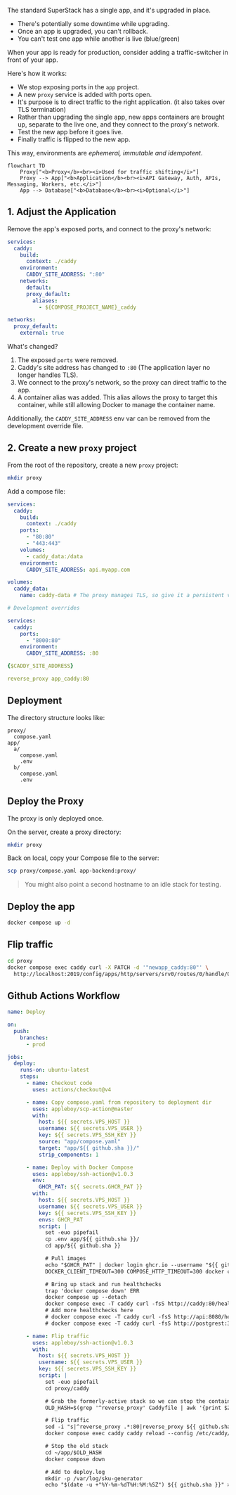 The standard SuperStack has a single app, and it's upgraded in place.

- There's potentially some downtime while upgrading.
- Once an app is upgraded, you can't rollback.
- You can't test one app while another is live (blue/green)

When your app is ready for production, consider adding a traffic-switcher in
front of your app.

Here's how it works:

- We stop exposing ports in the `app` project.
- A new `proxy` service is added with ports open.
- It's purpose is to direct traffic to the right application. (it also takes
  over TLS termination)
- Rather than upgrading the single app, new apps containers are brought up,
  separate to the live one, and they connect to the proxy's network.
- Test the new app before it goes live.
- Finally traffic is flipped to the new app.

This way, environments are _ephemeral, immutable and idempotent_.

```mermaid
flowchart TD
    Proxy["<b>Proxy</b><br><i>Used for traffic shifting</i>"]
    Proxy --> App["<b>Application</b><br><i>API Gateway, Auth, APIs, Messaging, Workers, etc.</i>"]
    App --> Database["<b>Database</b><br><i>Optional</i>"]
```

## 1. Adjust the Application

Remove the app's exposed ports, and connect to the proxy's network:

```yaml title="app/compose.yaml" hl_lines="6-11,13-15"
services:
  caddy:
    build:
      context: ./caddy
    environment:
      CADDY_SITE_ADDRESS: ":80"
    networks:
      default:
      proxy_default:
        aliases:
          - ${COMPOSE_PROJECT_NAME}_caddy

networks:
  proxy_default:
    external: true
```

What's changed?

1. The exposed `ports` were removed.
2. Caddy's site address has changed to `:80` (The application layer no longer
   handles TLS).
3. We connect to the proxy's network, so the proxy can direct traffic to the
   app.
4. A container alias was added. This alias allows the proxy to target this
   container, while still allowing Docker to manage the container name.

Additionally, the `CADDY_SITE_ADDRESS` env var can be removed from the
development override file.

## 2. Create a new `proxy` project

From the root of the repository, create a new `proxy` project:

```sh
mkdir proxy
```

Add a compose file:

```yaml title="proxy/compose.yaml"
services:
  caddy:
    build:
      context: ./caddy
    ports:
      - "80:80"
      - "443:443"
    volumes:
      - caddy_data:/data
    environment:
      CADDY_SITE_ADDRESS: api.myapp.com

volumes:
  caddy_data:
    name: caddy-data # The proxy manages TLS, so give it a persistent volume for certificates
```

```yaml title="proxy/compose.override.yaml"
# Development overrides

services:
  caddy:
    ports:
      - "8000:80"
    environment:
      CADDY_SITE_ADDRESS: :80
```

```yaml title="proxy/caddy/Caddyfile"
{$CADDY_SITE_ADDRESS}

reverse_proxy app_caddy:80
```

## Deployment

The directory structure looks like:

```
proxy/
  compose.yaml
app/
  a/
    compose.yaml
    .env
  b/
    compose.yaml
    .env
```

## Deploy the Proxy

The proxy is only deployed once.

On the server, create a proxy directory:

```sh
mkdir proxy
```

Back on local, copy your Compose file to the server:

```sh
scp proxy/compose.yaml app-backend:proxy/
```

> You might also point a second hostname to an idle stack for testing.

## Deploy the app

```sh
docker compose up -d
```

## Flip traffic

```sh
cd proxy
docker compose exec caddy curl -X PATCH -d '"newapp_caddy:80"' \
  http://localhost:2019/config/apps/http/servers/srv0/routes/0/handle/0/upstreams/0/dial
```

## Github Actions Workflow

```yaml title=".github/workflows/ci.yaml"
name: Deploy

on:
  push:
    branches:
      - prod

jobs:
  deploy:
    runs-on: ubuntu-latest
    steps:
      - name: Checkout code
        uses: actions/checkout@v4

      - name: Copy compose.yaml from repository to deployment dir
        uses: appleboy/scp-action@master
        with:
          host: ${{ secrets.VPS_HOST }}
          username: ${{ secrets.VPS_USER }}
          key: ${{ secrets.VPS_SSH_KEY }}
          source: "app/compose.yaml"
          target: "app/${{ github.sha }}/"
          strip_components: 1

      - name: Deploy with Docker Compose
        uses: appleboy/ssh-action@v1.0.3
        env:
          GHCR_PAT: ${{ secrets.GHCR_PAT }}
        with:
          host: ${{ secrets.VPS_HOST }}
          username: ${{ secrets.VPS_USER }}
          key: ${{ secrets.VPS_SSH_KEY }}
          envs: GHCR_PAT
          script: |
            set -euo pipefail
            cp .env app/${{ github.sha }}/
            cd app/${{ github.sha }}

            # Pull images
            echo "$GHCR_PAT" | docker login ghcr.io --username "${{ github.actor }}" --password-stdin
            DOCKER_CLIENT_TIMEOUT=300 COMPOSE_HTTP_TIMEOUT=300 docker compose pull --quiet

            # Bring up stack and run healthchecks
            trap 'docker compose down' ERR
            docker compose up --detach
            docker compose exec -T caddy curl -fsS http://caddy:80/healthcheck
            # Add more healthchecks here
            # docker compose exec -T caddy curl -fsS http://api:8080/healthcheck
            # docker compose exec -T caddy curl -fsS http://postgrest:3000/

      - name: Flip traffic
        uses: appleboy/ssh-action@v1.0.3
        with:
          host: ${{ secrets.VPS_HOST }}
          username: ${{ secrets.VPS_USER }}
          key: ${{ secrets.VPS_SSH_KEY }}
          script: |
            set -euo pipefail
            cd proxy/caddy

            # Grab the formerly-active stack so we can stop the containers later
            OLD_HASH=$(grep '^reverse_proxy' Caddyfile | awk '{print $2}' | cut -d_ -f1)

            # Flip traffic
            sed -i "s|^reverse_proxy .*:80|reverse_proxy ${{ github.sha }}_caddy:80|" Caddyfile
            docker compose exec caddy caddy reload --config /etc/caddy/Caddyfile

            # Stop the old stack
            cd ~/app/$OLD_HASH
            docker compose down

            # Add to deploy.log
            mkdir -p /var/log/sku-generator
            echo "$(date -u +"%Y-%m-%dT%H:%M:%SZ") ${{ github.sha }}" >> /var/log/sku-generator/deploy.log
```
